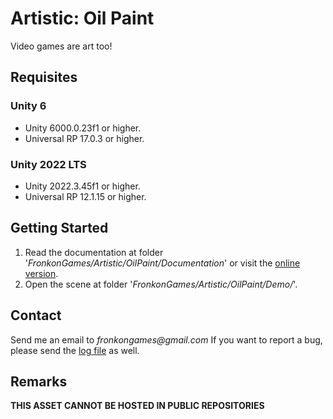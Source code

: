 # Artistic: Oil Paint

Video games are art too!

## Requisites

### Unity 6

* Unity 6000.0.23f1 or higher.
* Universal RP 17.0.3 or higher. 

### Unity 2022 LTS

* Unity 2022.3.45f1 or higher.
* Universal RP 12.1.15 or higher. 

## Getting Started

1. Read the documentation at folder '_FronkonGames/Artistic/OilPaint/Documentation_' or visit the [online version](https://fronkongames.github.io/store/artistic.html).
2. Open the scene at folder '_FronkonGames/Artistic/OilPaint/Demo/_'.

## Contact

Send me an email to _fronkongames@gmail.com_ If you want to report a bug, please send the [log file](https://docs.unity3d.com/Manual/LogFiles.html) as well.

## Remarks

**THIS ASSET CANNOT BE HOSTED IN PUBLIC REPOSITORIES**
